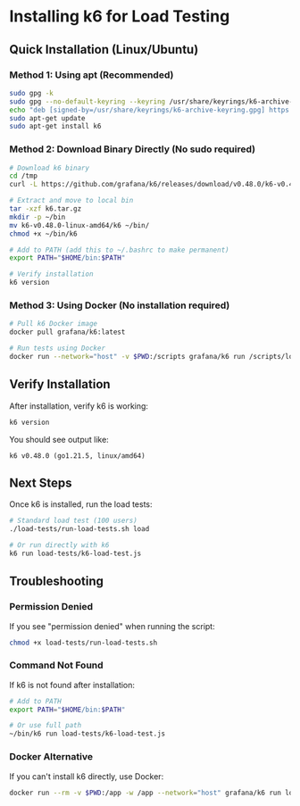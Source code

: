 # Installing k6 for Load Testing

## Quick Installation (Linux/Ubuntu)

### Method 1: Using apt (Recommended)
```bash
sudo gpg -k
sudo gpg --no-default-keyring --keyring /usr/share/keyrings/k6-archive-keyring.gpg --keyserver hkp://keyserver.ubuntu.com:80 --recv-keys C5AD17C747E3415A3642D57D77C6C491D6AC1D69
echo "deb [signed-by=/usr/share/keyrings/k6-archive-keyring.gpg] https://dl.k6.io/deb stable main" | sudo tee /etc/apt/sources.list.d/k6.list
sudo apt-get update
sudo apt-get install k6
```

### Method 2: Download Binary Directly (No sudo required)
```bash
# Download k6 binary
cd /tmp
curl -L https://github.com/grafana/k6/releases/download/v0.48.0/k6-v0.48.0-linux-amd64.tar.gz -o k6.tar.gz

# Extract and move to local bin
tar -xzf k6.tar.gz
mkdir -p ~/bin
mv k6-v0.48.0-linux-amd64/k6 ~/bin/
chmod +x ~/bin/k6

# Add to PATH (add this to ~/.bashrc to make permanent)
export PATH="$HOME/bin:$PATH"

# Verify installation
k6 version
```

### Method 3: Using Docker (No installation required)
```bash
# Pull k6 Docker image
docker pull grafana/k6:latest

# Run tests using Docker
docker run --network="host" -v $PWD:/scripts grafana/k6 run /scripts/load-tests/k6-load-test.js
```

## Verify Installation

After installation, verify k6 is working:
```bash
k6 version
```

You should see output like:
```
k6 v0.48.0 (go1.21.5, linux/amd64)
```

## Next Steps

Once k6 is installed, run the load tests:

```bash
# Standard load test (100 users)
./load-tests/run-load-tests.sh load

# Or run directly with k6
k6 run load-tests/k6-load-test.js
```

## Troubleshooting

### Permission Denied
If you see "permission denied" when running the script:
```bash
chmod +x load-tests/run-load-tests.sh
```

### Command Not Found
If k6 is not found after installation:
```bash
# Add to PATH
export PATH="$HOME/bin:$PATH"

# Or use full path
~/bin/k6 run load-tests/k6-load-test.js
```

### Docker Alternative
If you can't install k6 directly, use Docker:
```bash
docker run --rm -v $PWD:/app -w /app --network="host" grafana/k6 run load-tests/k6-load-test.js
```


